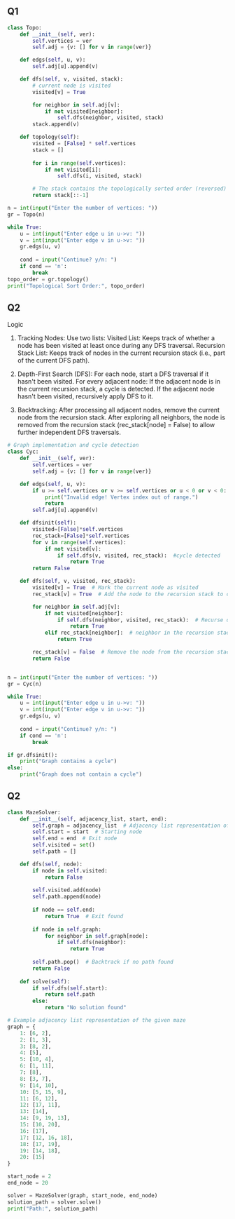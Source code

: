 ## Q1
```python
class Topo:
    def __init__(self, ver):
        self.vertices = ver
        self.adj = {v: [] for v in range(ver)}

    def edgs(self, u, v):
        self.adj[u].append(v)

    def dfs(self, v, visited, stack):
        # current node is visited
        visited[v] = True

        for neighbor in self.adj[v]:
            if not visited[neighbor]:
                self.dfs(neighbor, visited, stack)
        stack.append(v)

    def topology(self):
        visited = [False] * self.vertices
        stack = []
        
        for i in range(self.vertices):
            if not visited[i]:
                self.dfs(i, visited, stack)

        # The stack contains the topologically sorted order (reversed)
        return stack[::-1]

n = int(input("Enter the number of vertices: "))
gr = Topo(n)

while True:
    u = int(input("Enter edge u in u->v: "))
    v = int(input("Enter edge v in u->v: "))
    gr.edgs(u, v)
    
    cond = input("Continue? y/n: ")
    if cond == 'n':
        break
topo_order = gr.topology()
print("Topological Sort Order:", topo_order)
```

## Q2
Logic
1) Tracking Nodes:
Use two lists:
Visited List: Keeps track of whether a node has been visited at least once during any DFS traversal.
Recursion Stack List: Keeps track of nodes in the current recursion stack (i.e., part of the current DFS path).

2) Depth-First Search (DFS):
For each node, start a DFS traversal if it hasn't been visited.
For every adjacent node:
If the adjacent node is in the current recursion stack, a cycle is detected.
If the adjacent node hasn't been visited, recursively apply DFS to it.

3) Backtracking:
After processing all adjacent nodes, remove the current node from the recursion stack.
After exploring all neighbors, the node is removed from the recursion stack (rec_stack[node] = False) to allow further independent DFS traversals.
```python
# Graph implementation and cycle detection
class Cyc:
    def __init__(self, ver):
        self.vertices = ver
        self.adj = {v: [] for v in range(ver)}

    def edgs(self, u, v):
        if u >= self.vertices or v >= self.vertices or u < 0 or v < 0:
            print("Invalid edge! Vertex index out of range.")
            return
        self.adj[u].append(v)

    def dfsinit(self):
        visited=[False]*self.vertices
        rec_stack=[False]*self.vertices
        for v in range(self.vertices):
            if not visited[v]:  
                if self.dfs(v, visited, rec_stack):  #cycle detected
                    return True
        return False

    def dfs(self, v, visited, rec_stack):
        visited[v] = True  # Mark the current node as visited
        rec_stack[v] = True  # Add the node to the recursion stack to check for cycle

        for neighbor in self.adj[v]:
            if not visited[neighbor]:  
                if self.dfs(neighbor, visited, rec_stack):  # Recurse on the neighbor
                    return True
            elif rec_stack[neighbor]:  # neighbor in the recursion stack => cycle is detected
                return True

        rec_stack[v] = False  # Remove the node from the recursion stack
        return False


n = int(input("Enter the number of vertices: "))
gr = Cyc(n)

while True:
    u = int(input("Enter edge u in u->v: "))
    v = int(input("Enter edge v in u->v: "))
    gr.edgs(u, v)
    
    cond = input("Continue? y/n: ")
    if cond == 'n':
        break

if gr.dfsinit():
    print("Graph contains a cycle")
else:
    print("Graph does not contain a cycle")
```

## Q2

```python 
class MazeSolver:
    def __init__(self, adjacency_list, start, end):
        self.graph = adjacency_list  # Adjacency list representation of the maze
        self.start = start  # Starting node
        self.end = end  # Exit node
        self.visited = set()
        self.path = []

    def dfs(self, node):
        if node in self.visited:
            return False
        
        self.visited.add(node)
        self.path.append(node)
        
        if node == self.end:
            return True  # Exit found
        
        if node in self.graph:
            for neighbor in self.graph[node]:
                if self.dfs(neighbor):
                    return True
        
        self.path.pop()  # Backtrack if no path found
        return False
    
    def solve(self):
        if self.dfs(self.start):
            return self.path
        else:
            return "No solution found"

# Example adjacency list representation of the given maze
graph = {
    1: [6, 2],
    2: [1, 3],
    3: [8, 2],
    4: [5],
    5: [10, 4],
    6: [1, 11],
    7: [8],
    8: [3, 7],
    9: [14, 10],
    10: [5, 15, 9],
    11: [6, 12],
    12: [17, 11],
    13: [14],
    14: [9, 19, 13],
    15: [10, 20],
    16: [17],
    17: [12, 16, 18],
    18: [17, 19],
    19: [14, 18],
    20: [15]
}

start_node = 2
end_node = 20

solver = MazeSolver(graph, start_node, end_node)
solution_path = solver.solve()
print("Path:", solution_path)


```